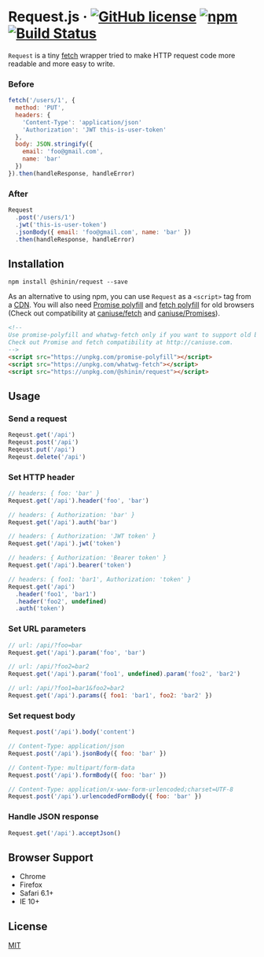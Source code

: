 # Request.js · [![GitHub license](https://img.shields.io/badge/license-MIT-blue.svg)](https://github.com/shiningjason/request/blob/master/LICENSE.md) [![npm](https://img.shields.io/npm/v/@shinin/request.svg)](https://www.npmjs.com/package/@shinin/request) [![Build Status](https://travis-ci.org/shiningjason/request.svg?branch=master)](https://travis-ci.org/shiningjason/request)

`Request` is a tiny [fetch](https://fetch.spec.whatwg.org/) wrapper tried to make HTTP request code more readable and more easy to write.

### Before

```js
fetch('/users/1', {
  method: 'PUT',
  headers: {
    'Content-Type': 'application/json'
    'Authorization': 'JWT this-is-user-token'
  },
  body: JSON.stringify({
    email: 'foo@gmail.com',
    name: 'bar'
  })
}).then(handleResponse, handleError)
```

### After

```js
Request
  .post('/users/1')
  .jwt('this-is-user-token')
  .jsonBody({ email: 'foo@gmail.com', name: 'bar' })
  .then(handleResponse, handleError)
```

## Installation
```
npm install @shinin/request --save
```

As an alternative to using npm, you can use `Request` as a `<script>` tag from a [CDN](https://unpkg.com/@shinin/request). You will also need [Promise polyfill](https://github.com/taylorhakes/promise-polyfill) and [fetch polyfill](https://github.com/github/fetch) for old browsers (Check out compatibility at [caniuse/fetch](https://caniuse.com/#search=fetch) and [caniuse/Promises](https://caniuse.com/#feat=promises)).

```html
<!--
Use promise-polyfill and whatwg-fetch only if you want to support old browsers.
Check out Promise and fetch compatibility at http://caniuse.com.
-->
<script src="https://unpkg.com/promise-polyfill"></script>
<script src="https://unpkg.com/whatwg-fetch"></script>
<script src="https://unpkg.com/@shinin/request"></script>
```

## Usage

### Send a request
```js
Reqeust.get('/api')
Reqeust.post('/api')
Reqeust.put('/api')
Reqeust.delete('/api')
```

### Set HTTP header
```js
// headers: { foo: 'bar' }
Request.get('/api').header('foo', 'bar')

// headers: { Authorization: 'bar' }
Request.get('/api').auth('bar')

// headers: { Authorization: 'JWT token' }
Request.get('/api').jwt('token')

// headers: { Authorization: 'Bearer token' }
Request.get('/api').bearer('token')

// headers: { foo1: 'bar1', Authorization: 'token' }
Request.get('/api')
  .header('foo1', 'bar1')
  .header('foo2', undefined)
  .auth('token')
```

### Set URL parameters

```js
// url: /api/?foo=bar
Request.get('/api').param('foo', 'bar')

// url: /api/?foo2=bar2
Request.get('/api').param('foo1', undefined).param('foo2', 'bar2')

// url: /api/?foo1=bar1&foo2=bar2
Request.get('/api').params({ foo1: 'bar1', foo2: 'bar2' })
```

### Set request body

```js
Request.post('/api').body('content')

// Content-Type: application/json
Request.post('/api').jsonBody({ foo: 'bar' })

// Content-Type: multipart/form-data
Request.post('/api').formBody({ foo: 'bar' })

// Content-Type: application/x-www-form-urlencoded;charset=UTF-8
Request.post('/api').urlencodedFormBody({ foo: 'bar' })
```

### Handle JSON response

```js
Request.get('/api').acceptJson()
```

## Browser Support

- Chrome
- Firefox
- Safari 6.1+
- IE 10+

## License

[MIT](https://github.com/shiningjason/request/blob/master/LICENSE)

